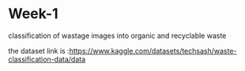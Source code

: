 # Week-1
classification of wastage images into organic and recyclable waste

the dataset link is :https://www.kaggle.com/datasets/techsash/waste-classification-data/data
